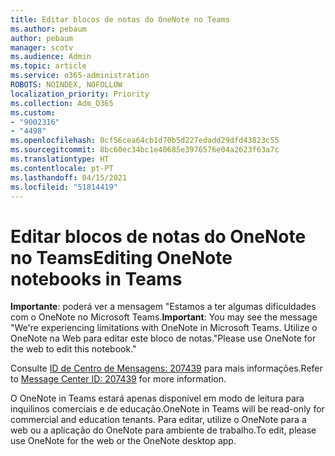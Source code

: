 ```yaml
---
title: Editar blocos de notas do OneNote no Teams
ms.author: pebaum
author: pebaum
manager: scotv
ms.audience: Admin
ms.topic: article
ms.service: o365-administration
ROBOTS: NOINDEX, NOFOLLOW
localization_priority: Priority
ms.collection: Adm_O365
ms.custom:
- "9002316"
- "4498"
ms.openlocfilehash: 0cf56cea64cb1d70b5d227edadd29dfd43823c55
ms.sourcegitcommit: 8bc60ec34bc1e40685e3976576e04a2623f63a7c
ms.translationtype: HT
ms.contentlocale: pt-PT
ms.lasthandoff: 04/15/2021
ms.locfileid: "51814419"
---
```

# <a name="editing-onenote-notebooks-in-teams"></a><span data-ttu-id="77704-102">Editar blocos de notas do OneNote no Teams</span><span class="sxs-lookup"><span data-stu-id="77704-102">Editing OneNote notebooks in Teams</span></span>

<span data-ttu-id="77704-103">**Importante**: poderá ver a mensagem "Estamos a ter algumas dificuldades com o OneNote no Microsoft Teams.</span><span class="sxs-lookup"><span data-stu-id="77704-103">**Important**: You may see the message  "We're experiencing limitations with OneNote in Microsoft Teams.</span></span> <span data-ttu-id="77704-104">Utilize o OneNote na Web para editar este bloco de notas."</span><span class="sxs-lookup"><span data-stu-id="77704-104">Please use OneNote for the web to edit this notebook."</span></span>  

<span data-ttu-id="77704-105">Consulte [ID de Centro de Mensagens: 207439](https://admin.microsoft.com/Adminportal/Home?source=applauncher#MessageCenter?id=MC207439) para mais informações.</span><span class="sxs-lookup"><span data-stu-id="77704-105">Refer to [Message Center ID: 207439](https://admin.microsoft.com/Adminportal/Home?source=applauncher#MessageCenter?id=MC207439) for more information.</span></span>

<span data-ttu-id="77704-106">O OneNote in Teams estará apenas disponível em modo de leitura para inquilinos comerciais e de educação.</span><span class="sxs-lookup"><span data-stu-id="77704-106">OneNote in Teams will be read-only for commercial and education tenants.</span></span> <span data-ttu-id="77704-107">Para editar, utilize o OneNote para a web ou a aplicação do OneNote para ambiente de trabalho.</span><span class="sxs-lookup"><span data-stu-id="77704-107">To edit, please use OneNote for the web or the OneNote desktop app.</span></span>
